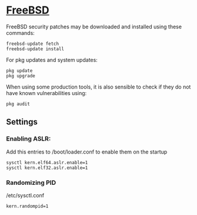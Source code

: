 # [FreeBSD](https://www.freebsd.org)

FreeBSD security patches may be downloaded and installed using these commands:
```
freebsd-update fetch
freebsd-update install
```

For pkg updates and system updates:
```
pkg update
pkg upgrade
```

When using some production tools, it is also sensible to check if they do not have known vulnerabilities using:
```
pkg audit
```

## Settings

### Enabling ASLR:
Add this entries to /boot/loader.conf to enable them on the startup
```
sysctl kern.elf64.aslr.enable=1
sysctl kern.elf32.aslr.enable=1
```

### Randomizing PID
/etc/sysctl.conf
```
kern.randompid=1
```
